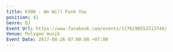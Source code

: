 ```yaml
---
title: K300 - We Will Funk You
position: 41
Genre: DJ
Event Url: https://www.facebook.com/events/1176298552513740/
Venue: Polygon musik
Event Date: 2017-08-26 07:00:00 +07:00
---
```


